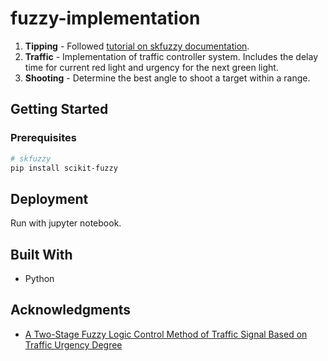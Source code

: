 # fuzzy-implementation

1. **Tipping** - Followed [tutorial on skfuzzy documentation](https://pythonhosted.org/scikit-fuzzy/auto_examples/plot_tipping_problem_newapi.html).
2. **Traffic** - Implementation of traffic controller system. Includes the delay time for current red light and urgency for the next green light.
3. **Shooting** - Determine the best angle to shoot a target within a range.

## Getting Started

### Prerequisites

``` bash
# skfuzzy
pip install scikit-fuzzy
```

## Deployment

Run with jupyter notebook.

## Built With

* Python

## Acknowledgments

* [A Two-Stage Fuzzy Logic Control Method of Traffic Signal Based on Traffic Urgency Degree](https://www.hindawi.com/journals/mse/2014/694185/)
